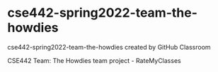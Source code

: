 # cse442-spring2022-team-the-howdies
cse442-spring2022-team-the-howdies created by GitHub Classroom

CSE442 Team: The Howdies team project - RateMyClasses
